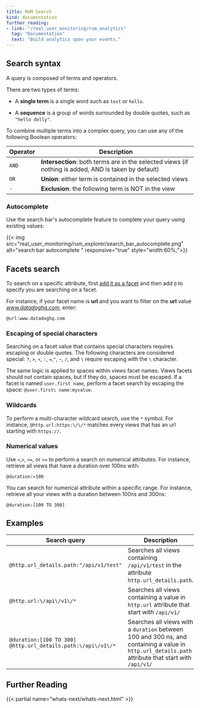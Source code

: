 ```yaml
---
title: RUM Search
kind: documentation
further_reading:
- link: "/real_user_monitoring/rum_analytics"
  tag: "Documentation"
  text: "Build analytics upon your events."
---
```


## Search syntax

A query is composed of terms and operators.

There are two types of terms:

* A **single term** is a single word such as `test` or `hello`.

* A **sequence** is a group of words surrounded by double quotes, such as `"hello dolly"`.

To combine multiple terms into a complex query, you can use any of the following Boolean operators:

| **Operator** | **Description**                                                                                       |
|--------------|-------------------------------------------------------------------------------------------------------|
| `AND`        | **Intersection**: both terms are in the selected views (if nothing is added, AND is taken by default) |
| `OR`         | **Union**: either term is contained in the selected views                                             |
| `-`          | **Exclusion**: the following term is NOT in the view                                                  |

### Autocomplete

Use the search bar's autocomplete feature to complete your query using existing values:

{{< img src="real_user_monitoring/rum_explorer/search_bar_autocomplete.png" alt="search bar autocomplete " responsive="true" style="width:60%;">}}

## Facets search

To search on a specific attribute, first [add it as a facet](#facets-measures) and then add `@` to specify you are searching on a facet.

For instance, if your facet name is **url** and you want to filter on the **url** value *www.datadoghq.com*, enter:

`@url:www.datadoghq.com`

### Escaping of special characters

Searching on a facet value that contains special characters requires escaping or double quotes. The following characters are considered special: `?`, `>`, `<`, `:`, `=`,`"`, `~`, `/`, and `\` require escaping with the `\` character.

The same logic is applied to spaces within views facet names. Views facets should not contain spaces, but if they do, spaces must be escaped. If a facet is named `user.first name`, perform a facet search by escaping the space: `@user.first\ name:myvalue`.

### Wildcards

To perform a multi-character wildcard search, use the `*` symbol. For instance, `@http.url:https:\/\/*` matches every views that has an url starting with `https://`.

### Numerical values

Use `<`,`>`, `<=`, or `>=` to perform a search on numerical attributes. For instance, retrieve all views that have a duration over 100ns with:

`@duration:>100`

You can search for numerical attribute within a specific range. For instance, retrieve all your views with a duration between 100ns and 300ns:

`@duration:[100 TO 300]`

## Examples

| Search query                                                 | Description                                                                                                                                         |
|--------------------------------------------------------------|-----------------------------------------------------------------------------------------------------------------------------------------------------|
| `@http.url_details.path:"/api/v1/test"`                      | Searches all views containing `/api/v1/test` in the attribute `http.url_details.path`.                                                              |
| `@http.url:\/api\/v1\/*`                                     | Searches all views containing a value in `http.url` attribute that start with `/api/v1/`                                                            |
| `@duration:[100 TO 300] @http.url_details.path:\/api\/v1\/*` | Searches all views with a `duration` between 100 and 300 ns, and containing a value in `http.url_details.path` attribute that start with `/api/v1/` |

## Further Reading

{{< partial name="whats-next/whats-next.html" >}}

